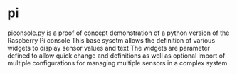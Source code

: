# pi

piconsole.py is a proof of concept demonstration of a python version of the Raspberry Pi console
This base sysetm allows the definition of various widgets to display sensor values and text
The widgets are parameter defined to allow quick change and definitions as well as optional import
	of multiple configurations for managing multiple sensors in a complex system
